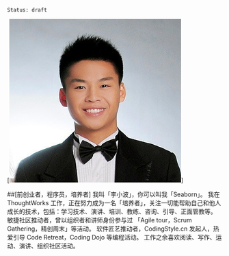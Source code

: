 ```
Status: draft
```

[![](./_image/avatar.jpg)]

##[前创业者，程序员，培养者]
我叫「李小波」，你可以叫我「Seaborn」。
我在 ThoughtWorks 工作，正在努力成为一名「培养者」，关注一切能帮助自己和他人成长的技术，包括：学习技术、演讲、培训、教练、咨询、引导、正面管教等。
敏捷社区推动者，曾以组织者和讲师身份参与过 「Agile tour，Scrum Gathering，精创周末」等活动。
软件匠艺推动者，CodingStyle.cn 发起人，热爱引导 Code Retreat，Coding Dojo 等编程活动。
工作之余喜欢阅读、写作、运动、演讲、组织社区活动。